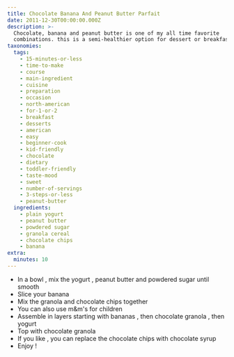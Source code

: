 ```yaml
---
title: Chocolate Banana And Peanut Butter Parfait
date: 2011-12-30T00:00:00.000Z
description: >-
  Chocolate, banana and peanut butter is one of my all time favorite
  combinations. this is a semi-healthier option for dessert or breakfast!
taxonomies:
  tags:
    - 15-minutes-or-less
    - time-to-make
    - course
    - main-ingredient
    - cuisine
    - preparation
    - occasion
    - north-american
    - for-1-or-2
    - breakfast
    - desserts
    - american
    - easy
    - beginner-cook
    - kid-friendly
    - chocolate
    - dietary
    - toddler-friendly
    - taste-mood
    - sweet
    - number-of-servings
    - 3-steps-or-less
    - peanut-butter
  ingredients:
    - plain yogurt
    - peanut butter
    - powdered sugar
    - granola cereal
    - chocolate chips
    - banana
extra:
  minutes: 10
---
```

 - In a bowl , mix the yogurt , peanut butter and powdered sugar until smooth
 - Slice your banana
 - Mix the granola and chocolate chips together
 - You can also use m&m's for children
 - Assemble in layers starting with bananas , then chocolate granola , then yogurt
 - Top with chocolate granola
 - If you like , you can replace the chocolate chips with chocolate syrup
 - Enjoy !
